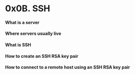 # 0x0B. SSH

#### What is a server
#### Where servers usually live
#### What is SSH
#### How to create an SSH RSA key pair
#### How to connect to a remote host using an SSH RSA key pair
